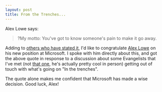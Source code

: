 ```yaml
---
layout: post
title: From the Trenches...
---
```

Alex Lowe says:

>?My motto: You've got to know someone's pain to make it go away.

Adding to [others who have stated it](http://scottwater.com/blog/posts/9207.aspx), I'd like to congratulate [Alex Lowe](http://weblogs.asp.net/alowe) on his new position at Microsoft. I spoke with him directly about this, and got the above quote in response to a discussion about some Evangelists that I've met (not [that one](http://radio.weblogs.com/0001011/), he's actually pretty cool in person) getting out of touch with what's going on "In the trenches".

The quote alone makes me confident that Microsoft has made a wise decision. Good luck, Alex!